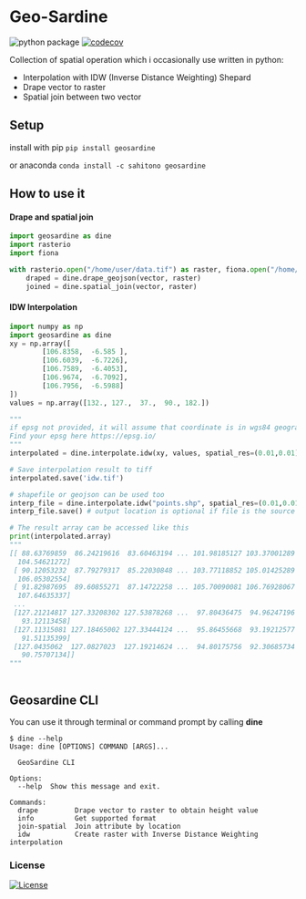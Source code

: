 # Geo-Sardine
![python package](https://github.com/sahitono/geosardine/workflows/python%20package/badge.svg)
[![codecov](https://codecov.io/gh/sahitono/geosardine/branch/master/graph/badge.svg)](https://codecov.io/gh/sahitono/geosardine)

Collection of spatial operation which i occasionally use written in python:
 - Interpolation with IDW (Inverse Distance Weighting) Shepard
 - Drape vector to raster
 - Spatial join between two vector

## Setup
install with pip
```pip install geosardine```

or anaconda
```conda install -c sahitono geosardine```

## How to use it

#### Drape and spatial join
```python
import geosardine as dine
import rasterio
import fiona

with rasterio.open("/home/user/data.tif") as raster, fiona.open("/home/user/data.shp") as vector:
    draped = dine.drape_geojson(vector, raster)
    joined = dine.spatial_join(vector, raster) 
```
#### IDW Interpolation
```python
import numpy as np
import geosardine as dine
xy = np.array([
        [106.8358,  -6.585 ],
        [106.6039,  -6.7226],
        [106.7589,  -6.4053],
        [106.9674,  -6.7092],
        [106.7956,  -6.5988]
])
values = np.array([132., 127.,  37.,  90., 182.])

"""
if epsg not provided, it will assume that coordinate is in wgs84 geographic
Find your epsg here https://epsg.io/
"""
interpolated = dine.interpolate.idw(xy, values, spatial_res=(0.01,0.01), epsg=4326)

# Save interpolation result to tiff
interpolated.save('idw.tif')

# shapefile or geojson can be used too
interp_file = dine.interpolate.idw("points.shp", spatial_res=(0.01,0.01), column_name="value")
interp_file.save() # output location is optional if file is the source

# The result array can be accessed like this
print(interpolated.array)
"""
[[ 88.63769859  86.24219616  83.60463194 ... 101.98185127 103.37001289
  104.54621272]
 [ 90.12053232  87.79279317  85.22030848 ... 103.77118852 105.01425289
  106.05302554]
 [ 91.82987695  89.60855271  87.14722258 ... 105.70090081 106.76928067
  107.64635337]
 ...
 [127.21214817 127.33208302 127.53878268 ...  97.80436475  94.96247196
   93.12113458]
 [127.11315081 127.18465002 127.33444124 ...  95.86455668  93.19212577
   91.51135399]
 [127.0435062  127.0827023  127.19214624 ...  94.80175756  92.30685734
   90.75707134]]
"""



```


## Geosardine CLI
You can use it through terminal or command prompt by calling **dine**

```
$ dine --help
Usage: dine [OPTIONS] COMMAND [ARGS]...

  GeoSardine CLI

Options:
  --help  Show this message and exit.

Commands:
  drape         Drape vector to raster to obtain height value
  info          Get supported format
  join-spatial  Join attribute by location
  idw           Create raster with Inverse Distance Weighting interpolation
```

### License
[![License](https://img.shields.io/badge/License-BSD%203--Clause-blue.svg)](https://opensource.org/licenses/BSD-3-Clause)
